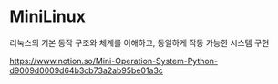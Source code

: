 # MiniLinux
리눅스의 기본 동작 구조와 체계를 이해하고, 동일하게 작동 가능한 시스템 구현

https://www.notion.so/Mini-Operation-System-Python-d9009d0009d64b3cb73a2ab95be01a3c
